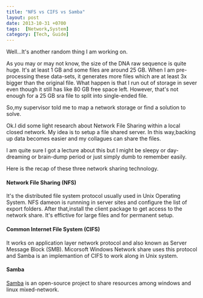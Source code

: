 ```yaml
---
title: "NFS vs CIFS vs Samba"
layout: post
date: 2013-10-31 +0700
tags:  [Network,System]
category: [Tech, Guide]
---
```


Well...It's another random thing I am working on. 

As you may or may not know, the size of the DNA raw sequence is quite huge. It's at least 1 GB and some files are around 25 GB. When I am pre-processing these data-sets, it generates more files which are at least 3x bigger than the original file. What happen is that I run out of storage in sever even though it still has like 80 GB free space left. However, that's not enough for a 25 GB sra file to split into single-ended file.  

So,my supervisor told me to map a network storage or find a solution to solve.  

Ok.I did some light research about Network File Sharing within a local closed network. My idea is to setup a file shared server. In this way,backing up data becomes easier and my collagues can share the files.

I am quite sure I got a lecture about this but I might be sleepy or day-dreaming or brain-dump period or just simply dumb to remember easily.

Here is the recap of these three network sharing technology.

#### Network File Sharing (NFS)

It's the distributed file system protocol usually used in Unix Operating System. NFS dameon is runnning in server sites and configure the list of export folders. After that,install the client package to get access to the network share. It's effictive for large files and for permanent setup. 

####  Common Internet File System (CIFS)
It works on application layer network protocol and also known as Server Message Block (SMB). Micorsoft Windows Network share uses this protocol and Samba is an implemantion of CIFS to work along in Unix system.

#### Samba
<a href="http://www.samba.org/" target="_blank">Samba</a> is an open-source project to share resources among windows and linux mixed-network.
